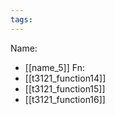 ```yaml
---
tags:
---
```

Name:
- [[name_5]]
Fn:
- [[t3121_function14]]
- [[t3121_function15]]
- [[t3121_function16]]
